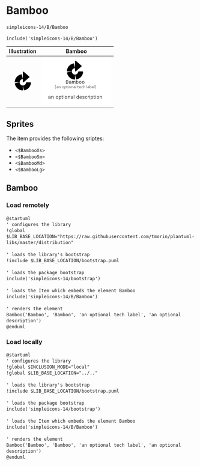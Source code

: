 # Bamboo


```text
simpleicons-14/B/Bamboo
```

```text
include('simpleicons-14/B/Bamboo')
```



| Illustration | Bamboo |
| :---: | :---: |
| ![illustration for Illustration](../../simpleicons-14/B/Bamboo.png) | ![illustration for Bamboo](../../simpleicons-14/B/Bamboo.Local.png) |



## Sprites
The item provides the following sriptes:

- `<$BambooXs>`
- `<$BambooSm>`
- `<$BambooMd>`
- `<$BambooLg>`





## Bamboo

### Load remotely
```plantuml
@startuml
' configures the library
!global $LIB_BASE_LOCATION="https://raw.githubusercontent.com/tmorin/plantuml-libs/master/distribution"

' loads the library's bootstrap
!include $LIB_BASE_LOCATION/bootstrap.puml

' loads the package bootstrap
include('simpleicons-14/bootstrap')

' loads the Item which embeds the element Bamboo
include('simpleicons-14/B/Bamboo')

' renders the element
Bamboo('Bamboo', 'Bamboo', 'an optional tech label', 'an optional description')
@enduml
```

### Load locally
```plantuml
@startuml
' configures the library
!global $INCLUSION_MODE="local"
!global $LIB_BASE_LOCATION="../.."

' loads the library's bootstrap
!include $LIB_BASE_LOCATION/bootstrap.puml

' loads the package bootstrap
include('simpleicons-14/bootstrap')

' loads the Item which embeds the element Bamboo
include('simpleicons-14/B/Bamboo')

' renders the element
Bamboo('Bamboo', 'Bamboo', 'an optional tech label', 'an optional description')
@enduml
```

